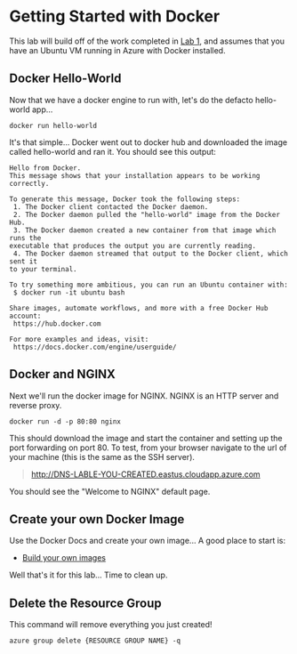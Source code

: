 # Getting Started with Docker #
This lab will build off of the work completed in [Lab 1](../labone/deploy-simple-linux.md), and assumes that you have an Ubuntu VM running in Azure with Docker installed.

## Docker Hello-World ##
Now that we have a docker engine to run with, let's do the defacto hello-world app...

    docker run hello-world

It's that simple... Docker went out to docker hub and downloaded the image called hello-world and ran it. You should see this output:

    Hello from Docker.
    This message shows that your installation appears to be working correctly.
    
    To generate this message, Docker took the following steps:
     1. The Docker client contacted the Docker daemon.
     2. The Docker daemon pulled the "hello-world" image from the Docker Hub.
     3. The Docker daemon created a new container from that image which runs the
    executable that produces the output you are currently reading.
     4. The Docker daemon streamed that output to the Docker client, which sent it
    to your terminal.
    
    To try something more ambitious, you can run an Ubuntu container with:
     $ docker run -it ubuntu bash
    
    Share images, automate workflows, and more with a free Docker Hub account:
     https://hub.docker.com
    
    For more examples and ideas, visit:
     https://docs.docker.com/engine/userguide/

## Docker and NGINX
Next we'll run the docker image for NGINX. NGINX is an HTTP server and reverse proxy.

    docker run -d -p 80:80 nginx

This should download the image and start the container and setting up the port forwarding on port 80. To test, from your browser navigate to the url of your machine (this is the same as the SSH server).

> http://DNS-LABLE-YOU-CREATED.eastus.cloudapp.azure.com

You should see the "Welcome to NGINX" default page.

## Create your own Docker Image ##
Use the Docker Docs and create your own image... A good place to start is:

* [Build your own images](https://docs.docker.com/engine/userguide/containers/dockerimages/)

Well that's it for this lab... Time to clean up.

## Delete the Resource Group ##
This command will remove everything you just created!

    azure group delete {RESOURCE GROUP NAME} -q